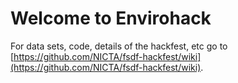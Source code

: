 Welcome to Envirohack
=====================

For data sets, code, details of the hackfest, etc go to [https://github.com/NICTA/fsdf-hackfest/wiki](https://github.com/NICTA/fsdf-hackfest/wiki).
